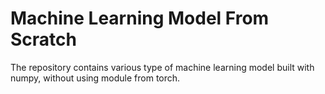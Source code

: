 # Machine Learning Model From Scratch
The repository contains various type of machine learning model built with numpy, without using module from torch.